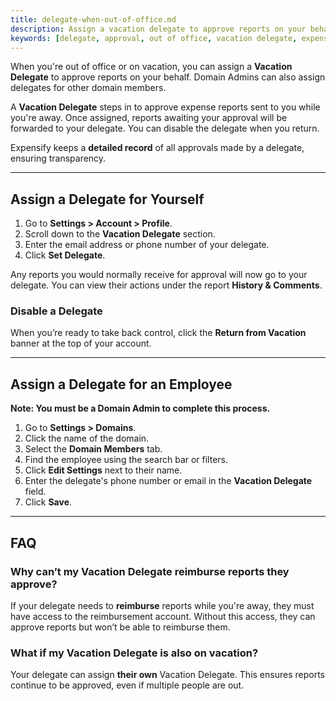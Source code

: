 ```yaml
---
title: delegate-when-out-of-office.md
description: Assign a vacation delegate to approve reports on your behalf or for another employee while away.
keywords: [delegate, approval, out of office, vacation delegate, expense reports]
---
```


<div id="expensify-classic" markdown="1">

When you're out of office or on vacation, you can assign a **Vacation Delegate** to approve reports on your behalf. Domain Admins can also assign delegates for other domain members.

A **Vacation Delegate** steps in to approve expense reports sent to you while you're away. Once assigned, reports awaiting your approval will be forwarded to your delegate. You can disable the delegate when you return.

Expensify keeps a **detailed record** of all approvals made by a delegate, ensuring transparency.

---

## Assign a Delegate for Yourself

1. Go to **Settings > Account > Profile**.
2. Scroll down to the **Vacation Delegate** section.
3. Enter the email address or phone number of your delegate.
4. Click **Set Delegate**.

Any reports you would normally receive for approval will now go to your delegate. You can view their actions under the report **History & Comments**.

### Disable a Delegate
When you’re ready to take back control, click the **Return from Vacation** banner at the top of your account.

---

## Assign a Delegate for an Employee

**Note: You must be a Domain Admin to complete this process.**

1. Go to **Settings > Domains**.
2. Click the name of the domain.
3. Select the **Domain Members** tab.
4. Find the employee using the search bar or filters.
5. Click **Edit Settings** next to their name.
6. Enter the delegate's phone number or email in the **Vacation Delegate** field.
7. Click **Save**.

---

## FAQ

### Why can’t my Vacation Delegate reimburse reports they approve?
If your delegate needs to **reimburse** reports while you're away, they must have access to the reimbursement account. Without this access, they can approve reports but won’t be able to reimburse them.

### What if my Vacation Delegate is also on vacation?
Your delegate can assign **their own** Vacation Delegate. This ensures reports continue to be approved, even if multiple people are out.

</div>
